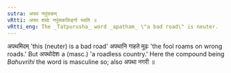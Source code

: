 ```yaml
---
sutra: अपथं नपुंसकम्
vRtti: अपथ शब्देः नपुंसकलिङ्गो भवति ॥
vRtti_eng: The _Tatpurusha_ word _apatham_ \"a bad road\" is neuter.
---
```

अपथमिदम् 'this (neuter) is a bad road' अपथानि गाहते मूढः 'the fool roams on wrong roads.' But अपथोदेशः a (masc.) 'a roadless country.' Here the compound being _Bahuvrihi_ the word is masculine so; also अपथा नगरी ॥

